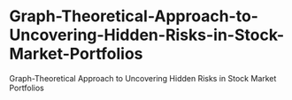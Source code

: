 # Graph-Theoretical-Approach-to-Uncovering-Hidden-Risks-in-Stock-Market-Portfolios
Graph-Theoretical Approach to Uncovering Hidden Risks in Stock Market Portfolios

